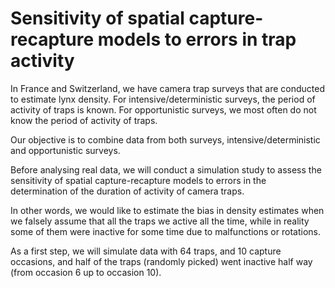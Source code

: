 # Sensitivity of spatial capture-recapture models to errors in trap activity 

In France and Switzerland, we have camera trap surveys that are conducted to estimate lynx density. 
For intensive/deterministic surveys, the period of activity of traps is known. For opportunistic surveys, we most often do not know the period of activity of traps. 

Our objective is to combine data from both surveys, intensive/deterministic and opportunistic surveys. 

Before analysing real data, we will conduct a simulation study to assess the sensitivity of spatial capture-recapture models 
to errors in the determination of the duration of activity of camera traps. 

In other words, we would like to estimate the bias in density estimates when we falsely assume that all the traps we active all the time, 
while in reality some of them were inactive for some time due to malfunctions or rotations. 

As a first step, we will simulate data with 64 traps, and 10 capture occasions, and half of the traps (randomly picked) went inactive half way (from occasion 6 up to occasion 10). 

